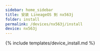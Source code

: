 ```yaml
---
sidebar: home_sidebar
title: 安装 LineageOS 到 nx563j
folder: install
permalink: /devices/nx563j/install
device: nx563j
---
```

{% include templates/device_install.md %}
